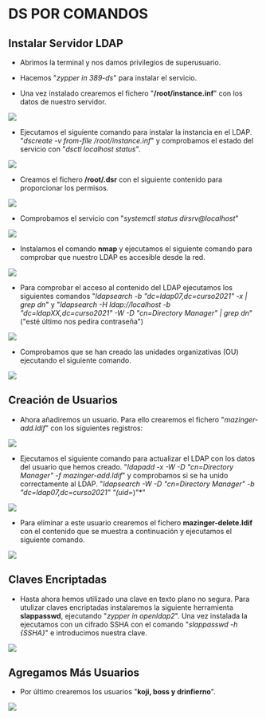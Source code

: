 # DS POR COMANDOS

## Instalar Servidor LDAP

- Abrimos la terminal y nos damos privilegios de superusuario.

- Hacemos "*zypper in 389-ds*" para instalar el servicio.

- Una vez instalado crearemos el fichero "**/root/instance.inf**" con los datos de nuestro servidor.

![](1.jpg)

- Ejecutamos el siguiente comando para instalar la instancia en el LDAP. "*dscreate -v from-file /root/instance.inf*" y comprobamos el estado del servicio con "*dsctl localhost status*".

![](2.jpg)

- Creamos el fichero **/root/.dsr** con el siguiente contenido para proporcionar los permisos.

![](3.jpg)

- Comprobamos el servicio con "*systemctl status dirsrv@localhost*"

![](4.jpg)

- Instalamos el comando **nmap** y ejecutamos el siguiente comando para comprobar que nuestro LDAP es accesible desde la red.

![](5.jpg)

- Para comprobar el acceso al contenido del LDAP ejecutamos los siguientes comandos "*ldapsearch -b "dc=ldap07,dc=curso2021" -x | grep dn*" y "*ldapsearch -H ldap://localhost -b "dc=ldapXX,dc=curso2021" -W -D "cn=Directory Manager" | grep dn*" ("esté último nos pedira contraseña")

![](6.jpg)

- Comprobamos que se han creado las unidades organizativas (OU) ejecutando el siguiente comando.

![](7.jpg)

## Creación de Usuarios

- Ahora añadiremos un usuario.
Para ello crearemos el fichero "*mazinger-add.ldif*" con los siguientes registros:

![](8.jpg)

- Ejecutamos el siguiente comando para actualizar el LDAP con los datos del usuario que hemos creado.
"*ldapadd -x -W -D "cn=Directory Manager" -f mazinger-add.ldif*"
y comprobamos si se ha unido correctamente al LDAP.
"*ldapsearch -W -D "cn=Directory Manager" -b "dc=ldap07,dc=curso2021" "(uid=*)"*"

![](9.jpg)

- Para eliminar a este usuario crearemos el fichero **mazinger-delete.ldif** con el contenido que se muestra a continuación y ejecutamos el siguiente comando.

![](10.jpg)

## Claves Encriptadas

- Hasta ahora hemos utilizado una clave en texto plano no segura.
Para utulizar claves encriptadas instalaremos la siguiente herramienta **slappasswd**, ejecutando "*zypper in openldap2*".
Una vez instalada la ejecutamos con un cifrado SSHA con el comando
"*slappasswd -h {SSHA}*" e introducimos nuestra clave.

![](11.JPG)

## Agregamos Más Usuarios

- Por último crearemos los usuarios "**koji, boss y drinfierno**".

![](13.JPG)
